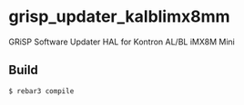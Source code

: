 # grisp_updater_kalblimx8mm

GRiSP Software Updater HAL for Kontron AL/BL iMX8M Mini

## Build

    $ rebar3 compile
